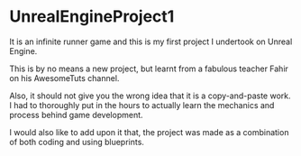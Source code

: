 # UnrealEngineProject1

It is an infinite runner game and this is my first project I undertook on Unreal Engine.

This is by no means a new project, but learnt from a fabulous teacher Fahir on his AwesomeTuts channel.

Also, it should not give you the wrong idea that it is a copy-and-paste work.
I had to thoroughly put in the hours to actually learn the mechanics and process behind game development.

I would also like to add upon it that, the project was made as a combination of both coding and 
using blueprints.
